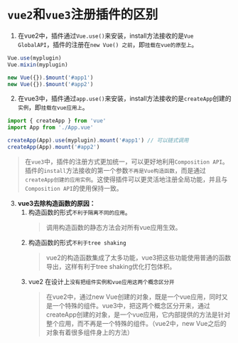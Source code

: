 # `vue2`和`vue3`注册插件的区别
1. 在vue2中，插件通过`Vue.use()`来安装，install方法接收的是`Vue GlobalAPI`，插件的注册在`new Vue() 之前`，即`挂载在vue的原型上`。
```js
Vue.use(myplugin)
Vue.mixin(myplugin)

new Vue({}).$mount('#app1')
new Vue({}).$mount('#app2')
```

2. 在vue3中，插件通过`app.use()`来安装，install方法接收的是`createApp`创建的`实例`，即`挂载在vue应用上`。
```js
import { createApp } from 'vue'
import App from './App.vue'

createApp(App).use(myplugin).mount('#app1') // 可以链式调用
createApp(App).mount('#app2')
```

> 在`vue3`中，插件的注册方式更加统一，可以更好地利用`Composition API`。插件的`install`方法接收的第一个参数`不再是Vue构造函数`，而是通过`createApp创建的应用实例`。这使得插件可以更灵活地注册全局功能，并且与`Composition API`的使用保持一致。

3. **vue3去除构造函数的原因：**
    1. 构造函数的形式`不利于隔离不同的应用`。
        > 调用构造函数的静态方法会对所有vue应用生效。
    2. 构造函数的形式`不利于tree shaking`
        > vue2的构造函数集成了太多功能，vue3把这些功能使用普通的函数导出，这样有利于tree shaking优化打包体积。
    3. vue2 在设计上`没有把组件实例和vue应用这两个概念区分开`
        > 在vue2中，通过new Vue创建的对象，既是一个vue应用，同时又是一个特殊的组件。vue3中，把这两个概念区分开来，通过createApp创建的对象，是一个vue应用，它内部提供的方法是针对整个应用，而不再是一个特殊的组件。（vue2中，new Vue之后的对象有着很多组件身上的方法）
